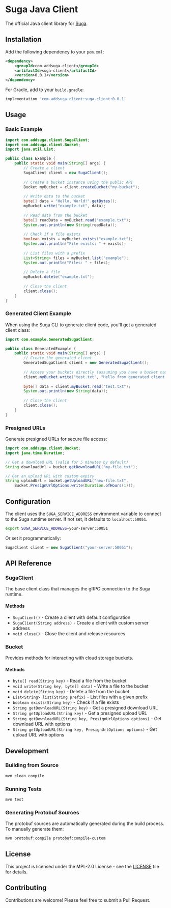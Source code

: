 # Suga Java Client

The official Java client library for [Suga](https://github.com/nitrictech/suga).

## Installation

Add the following dependency to your `pom.xml`:

```xml
<dependency>
    <groupId>com.addsuga.client</groupId>
    <artifactId>suga-client</artifactId>
    <version>0.0.1</version>
</dependency>
```

For Gradle, add to your `build.gradle`:

```gradle
implementation 'com.addsuga.client:suga-client:0.0.1'
```

## Usage

### Basic Example

```java
import com.addsuga.client.SugaClient;
import com.addsuga.client.Bucket;
import java.util.List;

public class Example {
    public static void main(String[] args) {
        // Create a client
        SugaClient client = new SugaClient();
        
        // Create a bucket instance using the public API
        Bucket myBucket = client.createBucket("my-bucket");
        
        // Write data to the bucket
        byte[] data = "Hello, World!".getBytes();
        myBucket.write("example.txt", data);
        
        // Read data from the bucket
        byte[] readData = myBucket.read("example.txt");
        System.out.println(new String(readData));
        
        // Check if a file exists
        boolean exists = myBucket.exists("example.txt");
        System.out.println("File exists: " + exists);
        
        // List files with a prefix
        List<String> files = myBucket.list("example");
        System.out.println("Files: " + files);
        
        // Delete a file
        myBucket.delete("example.txt");
        
        // Close the client
        client.close();
    }
}
```

### Generated Client Example

When using the Suga CLI to generate client code, you'll get a generated client class:

```java
import com.example.GeneratedSugaClient;

public class GeneratedExample {
    public static void main(String[] args) {
        // Create the generated client
        GeneratedSugaClient client = new GeneratedSugaClient();
        
        // Access your buckets directly (assuming you have a bucket named "my-bucket")
        client.myBucket.write("test.txt", "Hello from generated client!".getBytes());
        
        byte[] data = client.myBucket.read("test.txt");
        System.out.println(new String(data));
        
        // Close the client
        client.close();
    }
}
```

### Presigned URLs

Generate presigned URLs for secure file access:

```java
import com.addsuga.client.Bucket;
import java.time.Duration;

// Get a download URL (valid for 5 minutes by default)
String downloadUrl = bucket.getDownloadURL("my-file.txt");

// Get an upload URL with custom expiry
String uploadUrl = bucket.getUploadURL("new-file.txt", 
    Bucket.PresignUrlOptions.write(Duration.ofHours(1)));
```

## Configuration

The client uses the `SUGA_SERVICE_ADDRESS` environment variable to connect to the Suga runtime server. If not set, it defaults to `localhost:50051`.

```bash
export SUGA_SERVICE_ADDRESS=your-server:50051
```

Or set it programmatically:

```java
SugaClient client = new SugaClient("your-server:50051");
```

## API Reference

### SugaClient

The base client class that manages the gRPC connection to the Suga runtime.

#### Methods

- `SugaClient()` - Create a client with default configuration
- `SugaClient(String address)` - Create a client with custom server address
- `void close()` - Close the client and release resources

### Bucket

Provides methods for interacting with cloud storage buckets.

#### Methods

- `byte[] read(String key)` - Read a file from the bucket
- `void write(String key, byte[] data)` - Write a file to the bucket
- `void delete(String key)` - Delete a file from the bucket
- `List<String> list(String prefix)` - List files with a given prefix
- `boolean exists(String key)` - Check if a file exists
- `String getDownloadURL(String key)` - Get a presigned download URL
- `String getUploadURL(String key)` - Get a presigned upload URL
- `String getDownloadURL(String key, PresignUrlOptions options)` - Get download URL with options
- `String getUploadURL(String key, PresignUrlOptions options)` - Get upload URL with options

## Development

### Building from Source

```bash
mvn clean compile
```

### Running Tests

```bash
mvn test
```

### Generating Protobuf Sources

The protobuf sources are automatically generated during the build process. To manually generate them:

```bash
mvn protobuf:compile protobuf:compile-custom
```

## License

This project is licensed under the MPL-2.0 License - see the [LICENSE](../../LICENSE) file for details.

## Contributing

Contributions are welcome! Please feel free to submit a Pull Request.
